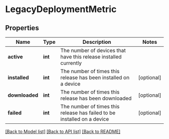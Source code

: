 # LegacyDeploymentMetric

## Properties
Name | Type | Description | Notes
------------ | ------------- | ------------- | -------------
**active** | **int** | The number of devices that have this release installed currently | 
**installed** | **int** | The number of times this release has been installed on a device | [optional] 
**downloaded** | **int** | The number of times this release has been downloaded | [optional] 
**failed** | **int** | The number of times this release has failed to be installed on a device | [optional] 

[[Back to Model list]](../README.md#documentation-for-models) [[Back to API list]](../README.md#documentation-for-api-endpoints) [[Back to README]](../README.md)


